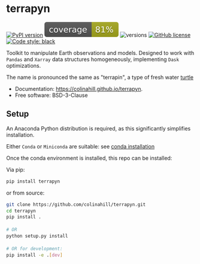 # terrapyn

[![PyPI version](https://badge.fury.io/py/terrapyn.svg)](https://badge.fury.io/py/terrapyn)
[![Coverage](.github/coverage.svg)](.github/coverage.svg)
![versions](https://img.shields.io/pypi/pyversions/terrapyn.svg)
[![GitHub license](https://img.shields.io/pypi/l/terrapyn)](https://github.com/colinahill/terrapyn/blob/main/LICENSE.md)
[![Code style: black](https://img.shields.io/badge/code%20style-black-000000.svg)](https://github.com/psf/black)

Toolkit to manipulate Earth observations and models. Designed to work with `Pandas` and `Xarray` data structures homogeneously, implementing `Dask` optimizations.

The name is pronounced the same as "terrapin", a type of fresh water [turtle](https://en.wikipedia.org/wiki/Terrapin)

- Documentation: https://colinahill.github.io/terrapyn.
- Free software: BSD-3-Clause

## Setup

An Anaconda Python distribution is required, as this significantly simplifies installation.

Either `Conda` or `Miniconda` are suitable: see [conda installation](https://docs.conda.io/projects/conda/en/latest/user-guide/install/index.html)

Once the conda environment is installed, this repo can be installed:

Via pip:

```bash
pip install terrapyn
```

or from source:

```bash
git clone https://github.com/colinahill/terrapyn.git
cd terrapyn
pip install .

# OR
python setup.py install

# OR for development:
pip install -e .[dev]
```
